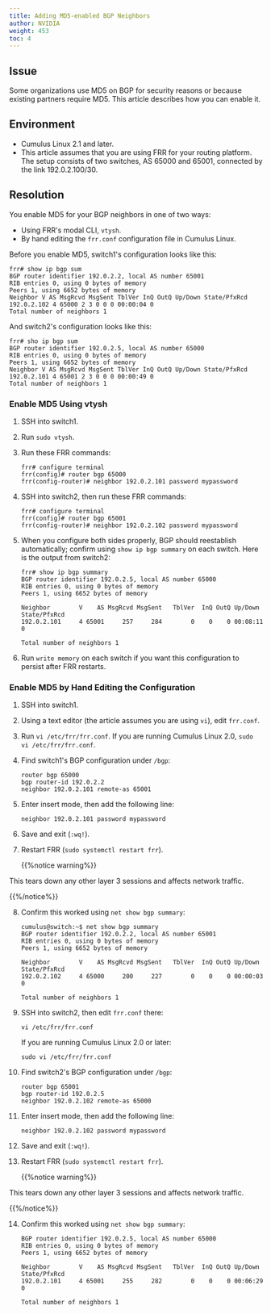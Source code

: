 ```yaml
---
title: Adding MD5-enabled BGP Neighbors
author: NVIDIA
weight: 453
toc: 4
---
```


## Issue

Some organizations use MD5 on BGP for security reasons or because existing partners require MD5. This article describes how you can enable it.

## Environment

- Cumulus Linux 2.1 and later.
- This article assumes that you are using FRR for your routing platform. The setup consists of two switches, AS 65000 and 65001, connected by the link 192.0.2.100/30.

## Resolution

You enable MD5 for your BGP neighbors in one of two ways:

- Using FRR's modal CLI, `vtysh`.
- By hand editing the `frr.conf` configuration file in Cumulus Linux.

Before you enable MD5, switch1's configuration looks like this:

    frr# show ip bgp sum
    BGP router identifier 192.0.2.2, local AS number 65001
    RIB entries 0, using 0 bytes of memory
    Peers 1, using 6652 bytes of memory
    Neighbor V AS MsgRcvd MsgSent TblVer InQ OutQ Up/Down State/PfxRcd
    192.0.2.102 4 65000 2 3 0 0 0 00:00:04 0
    Total number of neighbors 1

And switch2's configuration looks like this:

    frr# sho ip bgp sum
    BGP router identifier 192.0.2.5, local AS number 65000
    RIB entries 0, using 0 bytes of memory
    Peers 1, using 6652 bytes of memory
    Neighbor V AS MsgRcvd MsgSent TblVer InQ OutQ Up/Down State/PfxRcd
    192.0.2.101 4 65001 2 3 0 0 0 00:00:49 0
    Total number of neighbors 1

### Enable MD5 Using vtysh

1.  SSH into switch1.

2.  Run `sudo vtysh`.

3.  Run these FRR commands:  

        frr# configure terminal
        frr(config)# router bgp 65000
        frr(config-router)# neighbor 192.0.2.101 password mypassword

4.  SSH into switch2, then run these FRR commands:  

        frr# configure terminal
        frr(config)# router bgp 65001
        frr(config-router)# neighbor 192.0.2.102 password mypassword

5.  When you configure both sides properly, BGP should reestablish automatically; confirm using `show ip bgp summary` on each switch. Here is the output from switch2:  

        frr# show ip bgp summary  
        BGP router identifier 192.0.2.5, local AS number 65000
        RIB entries 0, using 0 bytes of memory
        Peers 1, using 6652 bytes of memory
        
        Neighbor        V    AS MsgRcvd MsgSent   TblVer  InQ OutQ Up/Down  State/PfxRcd
        192.0.2.101     4 65001     257     284        0    0    0 00:08:11        0
        
        Total number of neighbors 1

6.  Run `write memory` on each switch if you want this configuration to
    persist after FRR restarts.

### Enable MD5 by Hand Editing the Configuration

1.  SSH into switch1.

2.  Using a text editor (the article assumes you are using `vi`), edit `frr.conf`.

3.  Run `vi /etc/frr/frr.conf`. If you are running Cumulus Linux 2.0, `sudo vi /etc/frr/frr.conf`.

4.  Find switch1's BGP configuration under `/bgp`:  

        router bgp 65000
        bgp router-id 192.0.2.2
        neighbor 192.0.2.101 remote-as 65001

5.  Enter insert mode, then add the following line:  

        neighbor 192.0.2.101 password mypassword

6.  Save and exit (`:wq!`).

7.  Restart FRR (`sudo systemctl restart frr`).

    {{%notice warning%}}

This tears down any other layer 3 sessions and affects network traffic.

{{%/notice%}}

8.  Confirm this worked using `net show bgp summary`:  

        cumulus@switch:~$ net show bgp summary 
        BGP router identifier 192.0.2.2, local AS number 65001
        RIB entries 0, using 0 bytes of memory
        Peers 1, using 6652 bytes of memory
        
        Neighbor        V    AS MsgRcvd MsgSent   TblVer  InQ OutQ Up/Down  State/PfxRcd
        192.0.2.102     4 65000     200     227        0    0    0 00:00:03        0
        
        Total number of neighbors 1

9.  SSH into switch2, then edit `frr.conf` there:  

        vi /etc/frr/frr.conf

    If you are running Cumulus Linux 2.0 or later:

        sudo vi /etc/frr/frr.conf

10. Find switch2's BGP configuration under `/bgp`:  

        router bgp 65001
        bgp router-id 192.0.2.5
        neighbor 192.0.2.102 remote-as 65000

11. Enter insert mode, then add the following line:  

        neighbor 192.0.2.102 password mypassword

12. Save and exit (`:wq!`).

13. Restart FRR (`sudo systemctl restart frr`).

    {{%notice warning%}}

This tears down any other layer 3 sessions and affects network traffic.

{{%/notice%}}

14. Confirm this worked using `net show bgp summary`:  

        BGP router identifier 192.0.2.5, local AS number 65000
        RIB entries 0, using 0 bytes of memory
        Peers 1, using 6652 bytes of memory
        
        Neighbor        V    AS MsgRcvd MsgSent   TblVer  InQ OutQ Up/Down  State/PfxRcd
        192.0.2.101     4 65001     255     282        0    0    0 00:06:29        0
        
        Total number of neighbors 1
